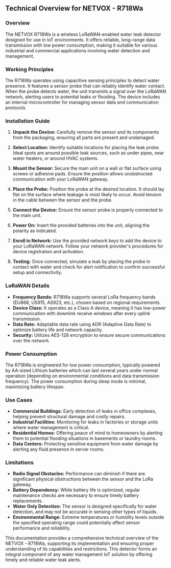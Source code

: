 ## Technical Overview for NETVOX - R718Wa 

### Overview

The NETVOX R718Wa is a wireless LoRaWAN-enabled water leak detector designed for use in IoT environments. It offers reliable, long-range data transmission with low power consumption, making it suitable for various industrial and commercial applications involving water detection and management.

### Working Principles

The R718Wa operates using capacitive sensing principles to detect water presence. It features a sensor probe that can reliably identify water contact. When the probe detects water, the unit transmits a signal over the LoRaWAN network, alerting users to potential leaks or flooding. The device includes an internal microcontroller for managing sensor data and communication protocols.

### Installation Guide

1. **Unpack the Device:** Carefully remove the sensor and its components from the packaging, ensuring all parts are present and undamaged.

2. **Select Location:** Identify suitable locations for placing the leak probe. Ideal spots are around possible leak sources, such as under pipes, near water heaters, or around HVAC systems.

3. **Mount the Sensor:** Secure the main unit on a wall or flat surface using screws or adhesive pads. Ensure the position allows unobstructed communication with your LoRaWAN gateway.

4. **Place the Probe:** Position the probe at the desired location. It should lay flat on the surface where leakage is most likely to occur. Avoid tension in the cable between the sensor and the probe.

5. **Connect the Device:** Ensure the sensor probe is properly connected to the main unit.

6. **Power On:** Insert the provided batteries into the unit, aligning the polarity as indicated.

7. **Enroll in Network:** Use the provided network keys to add the device to your LoRaWAN network. Follow your network provider's procedures for device registration and activation.

8. **Testing:** Once connected, simulate a leak by placing the probe in contact with water and check for alert notification to confirm successful setup and connectivity.

### LoRaWAN Details

- **Frequency Bands:** R718Wa supports several LoRa frequency bands (EU868, US915, AS923, etc.), chosen based on regional requirements.
- **Device Class:** It operates as a Class A device, meaning it has low-power communication with downlink receive windows after every uplink transmission.
- **Data Rate:** Adaptable data rate using ADR (Adaptive Data Rate) to optimize battery life and network capacity.
- **Security:** Utilizes AES-128 encryption to ensure secure communications over the network.

### Power Consumption

The R718Wa is engineered for low power consumption, typically powered by AA-sized Lithium batteries which can last several years under normal operation (depending on environmental conditions and data transmission frequency). The power consumption during sleep mode is minimal, maximizing battery lifespan.

### Use Cases

- **Commercial Buildings:** Early detection of leaks in office complexes, helping prevent structural damage and costly repairs.
- **Industrial Facilities:** Monitoring for leaks in factories or storage units where water management is critical.
- **Residential Homes:** Offering peace of mind to homeowners by alerting them to potential flooding situations in basements or laundry rooms.
- **Data Centers:** Protecting sensitive equipment from water damage by alerting any fluid presence in server rooms.

### Limitations

- **Radio Signal Obstacles:** Performance can diminish if there are significant physical obstructions between the sensor and the LoRa gateway.
- **Battery Dependency:** While battery life is optimized, regular maintenance checks are necessary to ensure timely battery replacements.
- **Water Only Detection:** The sensor is designed specifically for water detection, and may not be accurate in sensing other types of liquids.
- **Environmental Range:** Extreme temperatures or humidity levels outside the specified operating range could potentially affect sensor performance and reliability.

This documentation provides a comprehensive technical overview of the NETVOX - R718Wa, supporting its implementation and ensuring proper understanding of its capabilities and restrictions. This detector forms an integral component of any water management IoT solution by offering timely and reliable water leak alerts.
